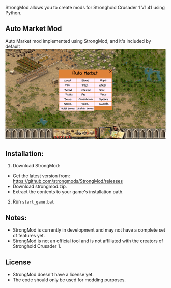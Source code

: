 StrongMod allows you to create mods for Stronghold Crusader 1 V1.41 using Python.

## Auto Market Mod
Auto Market mod implemented using StrongMod, and it's included by default
![Auto Market Screenshot](screenshots/automarket.png)

## Installation:
1. Download StrongMod:
- Get the latest version from: https://github.com/strongmods/StrongMod/releases
- Download strongmod.zip.
- Extract the contents to your game's installation path.

2. Run `start_game.bat`

## Notes:
- StrongMod is currently in development and may not have a complete set of features yet.
- StrongMod is not an official tool and is not affiliated with the creators of Stronghold Crusader 1.

## License
- StrongMod doesn't have a license yet.
- The code should only be used for modding purposes.